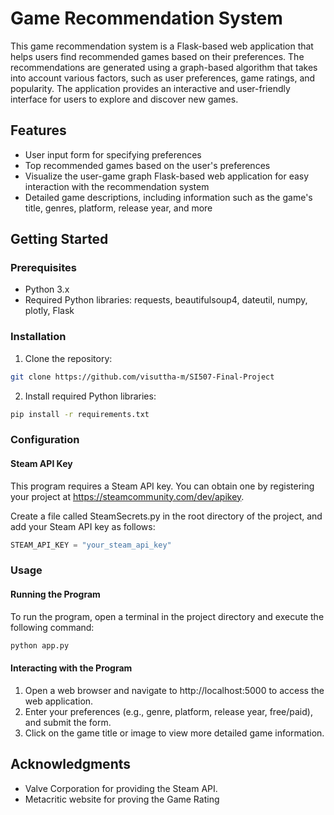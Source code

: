 # Game Recommendation System

This game recommendation system is a Flask-based web application that helps users find recommended games based on their preferences. The recommendations are generated using a graph-based algorithm that takes into account various factors, such as user preferences, game ratings, and popularity. The application provides an interactive and user-friendly interface for users to explore and discover new games.

## Features

* User input form for specifying preferences
* Top recommended games based on the user's preferences
* Visualize the user-game graph Flask-based web application for easy interaction with the recommendation system
* Detailed game descriptions, including information such as the game's title, genres, platform, release year, and more

## Getting Started
### Prerequisites
* Python 3.x
* Required Python libraries: requests, beautifulsoup4, dateutil, numpy, plotly, Flask

### Installation
1. Clone the repository:
```bash
git clone https://github.com/visuttha-m/SI507-Final-Project 
```

2. Install required Python libraries:
```bash
pip install -r requirements.txt
```

### Configuration
#### Steam API Key
This program requires a Steam API key. You can obtain one by registering your project at https://steamcommunity.com/dev/apikey.

Create a file called SteamSecrets.py in the root directory of the project, and add your Steam API key as follows:

```python
STEAM_API_KEY = "your_steam_api_key"
```

### Usage
#### Running the Program
To run the program, open a terminal in the project directory and execute the following command:
```bash
python app.py
```

#### Interacting with the Program
1. Open a web browser and navigate to http://localhost:5000 to access the web application.
2. Enter your preferences (e.g., genre, platform, release year, free/paid), and submit the form.
3. Click on the game title or image to view more detailed game information.

## Acknowledgments
* Valve Corporation for providing the Steam API.
* Metacritic website for proving the Game Rating